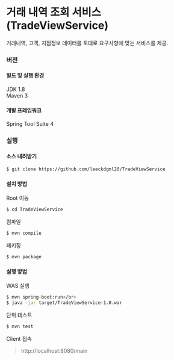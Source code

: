 # 거래 내역 조회 서비스 (TradeViewService)
거래내역, 고객, 지점정보 데이터를 토대로 요구사항에 맞는 서비스를 제공.

### 버전
#### 빌드 및 실행 환경
JDK 1.8 </br>
Maven 3

#### 개발 프레임워크
Spring Tool Suite 4

### 실행
#### 소스 내려받기
```sh
$ git clone https://github.com/leeckdgml20/TradeViewService
```
#### 설치 방법
Root 이동
```sh
$ cd TradeViewService
```
컴파일
```sh
$ mvn compile
```
패키징
```sh
$ mvn package
```
#### 실행 방법
WAS 실행
```sh
$ mvn spring-boot:run</br>
$ java -jar target/TradeViewService-1.0.war
```
단위 테스트
```sh
$ mvn test
```
Client 접속
> http://localhost:8080/main

